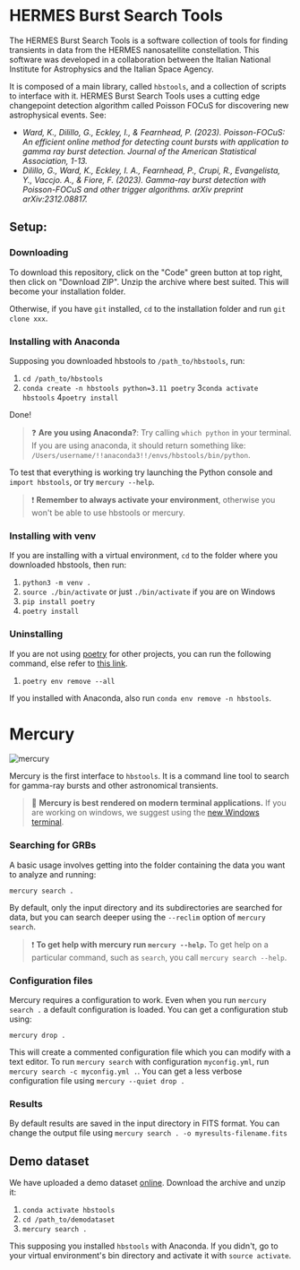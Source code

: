 # HERMES Burst Search Tools

The HERMES Burst Search Tools is a software collection of tools for finding transients
in data from the HERMES nanosatellite constellation. This software was developed in a collaboration between
the Italian National Institute for Astrophysics and the Italian Space Agency.

It is composed of a main library, called `hbstools`, and a collection of scripts to interface with it.
HERMES Burst Search Tools uses a cutting edge changepoint detection algorithm called Poisson FOCuS for discovering new astrophysical events. See:

* _Ward, K., Dilillo, G., Eckley, I., & Fearnhead, P. (2023). Poisson-FOCuS: An efficient online method for detecting count bursts with application to gamma ray burst detection. Journal of the American Statistical Association, 1-13._
* _Dilillo, G., Ward, K., Eckley, I. A., Fearnhead, P., Crupi, R., Evangelista, Y., Vaccjo. A., & Fiore, F. (2023). Gamma-ray burst detection with Poisson-FOCuS and other trigger algorithms. arXiv preprint arXiv:2312.08817._


## Setup:

### Downloading 

To download this repository, click on the "Code" green button at top right, then click on "Download ZIP".
Unzip the archive where best suited. This will become your installation folder.

Otherwise, if you have `git` installed, `cd` to the installation folder and run `git clone xxx`.


### Installing with Anaconda

Supposing you downloaded hbstools to `/path_to/hbstools`, run:

1. `cd /path_to/hbstools`
2. `conda create -n hbstools python=3.11 poetry`
3`conda activate hbstools`
4`poetry install`

Done!

> ❓ **Are you using Anaconda?**: 
> Try calling `which python` in your terminal. If you are using anaconda, 
> it should return something like: `/Users/username/!!anaconda3!!/envs/hbstools/bin/python`.

To test that everything is working try launching the Python console and `import hbstools`, or
try `mercury --help`.

> ❗ **Remember to always activate your environment**, otherwise you won't be able to use hbstools or mercury.

### Installing with venv

If you are installing with a virtual environment, `cd` to the folder where you downloaded hbstools, then run:

1. `python3 -m venv .`
2. `source ./bin/activate` or just `./bin/activate` if you are on Windows
3. `pip install poetry`
4. `poetry install`


### Uninstalling
If you are not using [poetry](https://python-poetry.org/) for other projects, you can run the following command, else refer to [this link](https://python-poetry.org/docs/managing-environments/#:~:text=Deleting%20the%20environments,-Finally%2C%20you%20can&text=You%20can%20delete%20more%20than%20one%20environment%20at%20a%20time.&text=Use%20the%20%2D%2Dall%20option%20to%20delete%20all%20virtual%20environments%20at%20once.&text=If%20you%20remove%20the%20currently,it%20will%20be%20automatically%20deactivated.).

1. `poetry env remove --all`

If you installed with Anaconda, also run `conda env remove -n hbstools`.



# Mercury

![mercury](assets/mercury-gif/mercury.gif)

Mercury is the first interface to `hbstools`. 
It is a command line tool to search for gamma-ray bursts and other astronomical transients. 

> 💅 **Mercury is best rendered on modern terminal applications.**
> If you are working on windows, we suggest using the [new Windows terminal](https://apps.microsoft.com/store/detail/windows-terminal/9N0DX20HK701).

### Searching for GRBs
A basic usage involves getting into the folder containing the data you want to analyze and running:

```mercury search .```

By default, only the input directory and its subdirectories are searched for data, but you can search deeper using the
`--reclim` option of `mercury search`.

> ❗ **To get help with mercury run `mercury --help`.**
> To get help on a particular command, such as `search`, you call `mercury search --help`.

### Configuration files

Mercury requires a configuration to work. Even when you run  `mercury search .` a default configuration is loaded.
You can get a configuration stub using:

```mercury drop .```

This will create a commented configuration file which you can modify with a text editor. 
To run `mercury search` with configuration `myconfig.yml`, run `mercury search -c myconfig.yml .`.
You can get a less verbose configuration file using `mercury --quiet drop .`

### Results

By default results are saved in the input directory in FITS format.
You can change the output file using `mercury search . -o myresults-filename.fits`



## Demo dataset

We have uploaded a demo dataset [online](https://drive.google.com/file/d/1kC473-QQsLWrClxKRHT8JJCIJr_KO_4_/view?usp=sharing).
Download the archive and unzip it:

1. `conda activate hbstools`
2. `cd /path_to/demodataset`
3. `mercury search .`

This supposing you installed `hbstools` with Anaconda. If you didn't, go to your virtual environment's bin directory and activate it with `source activate`.
